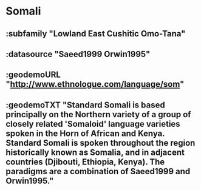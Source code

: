 # Somali


## :subfamily "Lowland East Cushitic Omo-Tana"

## :datasource "Saeed1999 Orwin1995"

## :geodemoURL "http://www.ethnologue.com/language/som"

## :geodemoTXT "Standard Somali is based principally on the Northern variety of a group of closely related 'Somaloid' language varieties spoken in the Horn of African and Kenya. Standard Somali is spoken throughout the region historically known as Somalia, and in adjacent countries (Djibouti, Ethiopia, Kenya). The paradigms are a combination of Saeed1999 and Orwin1995."
